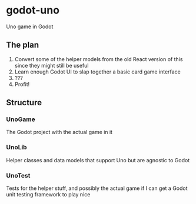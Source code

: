# godot-uno
Uno game in Godot

## The plan

1. Convert some of the helper models from the old React version of this since they might still be useful
2. Learn enough Godot UI to slap together a basic card game interface
3. ???
4. Profit!

## Structure

### UnoGame

The Godot project with the actual game in it

### UnoLib

Helper classes and data models that support Uno but are agnostic to Godot

### UnoTest

Tests for the helper stuff, and possibly the actual game if I can get a Godot unit testing framework to play nice
